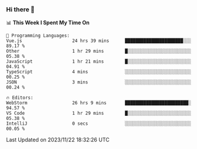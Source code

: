 ### Hi there 👋

<!--
**asdf12303116/asdf12303116** is a ✨ _special_ ✨ repository because its `README.md` (this file) appears on your GitHub profile.

Here are some ideas to get you started:

- 🔭 I’m currently working on ...
- 🌱 I’m currently learning ...
- 👯 I’m looking to collaborate on ...
- 🤔 I’m looking for help with ...
- 💬 Ask me about ...
- 📫 How to reach me: ...
- 😄 Pronouns: ...
- ⚡ Fun fact: ...
-->

<!--START_SECTION:waka-->
📊 **This Week I Spent My Time On** 

```text
💬 Programming Languages: 
Vue.js                   24 hrs 39 mins      ██████████████████████░░░   89.17 % 
Other                    1 hr 29 mins        █░░░░░░░░░░░░░░░░░░░░░░░░   05.38 % 
JavaScript               1 hr 21 mins        █░░░░░░░░░░░░░░░░░░░░░░░░   04.91 % 
TypeScript               4 mins              ░░░░░░░░░░░░░░░░░░░░░░░░░   00.25 % 
JSON                     3 mins              ░░░░░░░░░░░░░░░░░░░░░░░░░   00.24 % 

🔥 Editors: 
WebStorm                 26 hrs 9 mins       ████████████████████████░   94.57 % 
VS Code                  1 hr 29 mins        █░░░░░░░░░░░░░░░░░░░░░░░░   05.38 % 
IntelliJ                 0 secs              ░░░░░░░░░░░░░░░░░░░░░░░░░   00.05 % 
```


 Last Updated on 2023/11/22 18:32:26 UTC
<!--END_SECTION:waka-->
